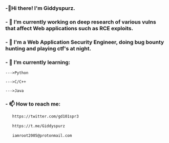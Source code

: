  ### -👋Hi there! I'm Giddyspurz.

###  - 🔭 I’m currently working on deep research of various vulns that affect Web applications such as RCE exploits.
 
###  - 👀 I'm a Web Application Security Engineer, doing bug bounty hunting and playing ctf's at night.

###  - 🌱 I’m currently learning:
    
    --->Python
    
    --->C/C++
    
    --->Java
    
### - 📫 How to reach me:
 ```bash
    https://twitter.com/gd101spr3
    
    https://t.me/Giddyspurz
   
    iamroot2005@protonmail.com
```
